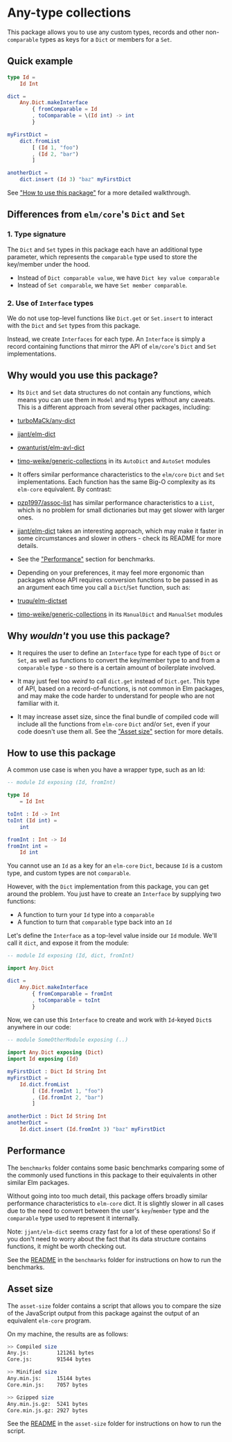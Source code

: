 # Any-type collections

This package allows you to use any custom types, records and other non-`comparable` types as keys for a `Dict` or members for a `Set`. 

## Quick example

```elm
type Id = 
    Id Int

dict = 
    Any.Dict.makeInterface 
        { fromComparable = Id
        , toComparable = \(Id int) -> int
        }

myFirstDict = 
    dict.fromList 
        [ (Id 1, "foo")
        , (Id 2, "bar")
        ]

anotherDict =
    dict.insert (Id 3) "baz" myFirstDict
```

See ["How to use this package"](#how-to-use-this-package) for a more detailed walkthrough.

## Differences from `elm/core`'s `Dict` and `Set`

### 1.  Type signature
The `Dict` and `Set` types in this package each have an additional type parameter, which represents the `comparable` type used to store the key/member under the hood. 
  *  Instead of `Dict comparable value`, we have `Dict key value comparable`
  *  Instead of `Set comparable`, we have `Set member comparable`.

### 2.  Use of `Interface` types
We do not use top-level functions like `Dict.get` or `Set.insert` to interact with the `Dict` and `Set` types from this package. 

Instead, we create `Interfaces` for each type. An `Interface` is simply a record containing functions that mirror the API of `elm/core`'s `Dict` and `Set` implementations.

## Why would you use this package?

*  Its `Dict` and `Set` data structures do not contain any functions, which means you can use them in `Model` and `Msg` types without any caveats. This is a different approach from several other packages, including:
  *  [turboMaCk/any-dict](https://package.elm-lang.org/packages/turboMaCk/any-dict/latest)
  *  [jjant/elm-dict](https://package.elm-lang.org/packages/jjant/elm-dict/latest)
  *  [owanturist/elm-avl-dict](https://package.elm-lang.org/packages/owanturist/elm-avl-dict/latest)
  *  [timo-weike/generic-collections](https://package.elm-lang.org/packages/timo-weike/generic-collections/latest) in its `AutoDict` and `AutoSet` modules

*  It offers similar performance characteristics to the `elm/core` `Dict` and `Set` implementations. Each function has the same Big-O complexity as its `elm-core` equivalent. By contrast:
  *  [pzp1997/assoc-list](https://package.elm-lang.org/packages/pzp1997/assoc-list/latest) has similar performance characteristics to a `List`, which is no problem for small dictionaries but may get slower with larger ones.
  *  [jjant/elm-dict](https://package.elm-lang.org/packages/jjant/elm-dict/latest) takes an interesting approach, which may make it faster in some circumstances and slower in others - check its README for more details.
  *  See the ["Performance"](#performance) section for benchmarks.

*  Depending on your preferences, it may feel more ergonomic than packages whose API requires conversion functions to be passed in as an argument each time you call a `Dict`/`Set` function, such as:
  *  [truqu/elm-dictset](https://package.elm-lang.org/packages/truqu/elm-dictset/latest)
  *  [timo-weike/generic-collections](https://package.elm-lang.org/packages/timo-weike/generic-collections/latest) in its `ManualDict` and `ManualSet` modules

## Why _wouldn't_ you use this package?

*  It requires the user to define an `Interface` type for each type of `Dict` or `Set`, as well as functions to convert the key/member type to and from a `comparable` type - so there is a certain amount of boilerplate involved.

*  It may just feel too _weird_ to call `dict.get` instead of `Dict.get`. This type of API, based on a record-of-functions, is not common in Elm packages, and may make the code harder to understand for people who are not familiar with it.

*  It may increase asset size, since the final bundle of compiled code will include all the functions from `elm-core` `Dict` and/or `Set`, even if your code doesn't use them all. See the ["Asset size"](#asset-size) section for more details.

## How to use this package

A common use case is when you have a wrapper type, such as an Id:

```elm
-- module Id exposing (Id, fromInt)

type Id
    = Id Int

toInt : Id -> Int
toInt (Id int) = 
    int

fromInt : Int -> Id
fromInt int = 
    Id int
```

You cannot use an `Id` as a key for an `elm-core` `Dict`, because `Id` is a custom type, and custom types are not `comparable`.

However, with the `Dict` implementation from this package, you can get around the problem. You just have to create an `Interface` by supplying two functions:
*  A function to turn your `Id` type into a `comparable`
*  A function to turn that `comparable` type back into an `Id`

Let's define the `Interface` as a top-level value inside our `Id` module. We'll call it `dict`, and expose it from the module:

```elm
-- module Id exposing (Id, dict, fromInt)

import Any.Dict

dict = 
    Any.Dict.makeInterface 
        { fromComparable = fromInt 
        , toComparable = toInt
        }
```

Now, we can use this `Interface` to create and work with `Id`-keyed `Dict`s anywhere in our code:

```elm
-- module SomeOtherModule exposing (..)

import Any.Dict exposing (Dict)
import Id exposing (Id)

myFirstDict : Dict Id String Int
myFirstDict = 
    Id.dict.fromList 
        [ (Id.fromInt 1, "foo")
        , (Id.fromInt 2, "bar")
        ]

anotherDict : Dict Id String Int
anotherDict =
    Id.dict.insert (Id.fromInt 3) "baz" myFirstDict
```

## Performance

The `benchmarks` folder contains some basic benchmarks comparing some of the commonly used functions in this package to their equivalents in other similar Elm packages.

Without going into too much detail, this package offers broadly similar performance characteristics to `elm-core` dict. It is slightly slower in all cases due to the need to convert between the user's `key`/`member` type and the `comparable` type used to represent it internally.

Note: `jjant/elm-dict` seems crazy fast for a lot of these operations! So if you don't need to worry about the fact that its data structure contains functions, it might be worth checking out.

See the [README](https://github.com/edkelly303/elm-any-type-collections/blob/main/benchmarks/README.md) in the `benchmarks` folder for instructions on how to run the benchmarks.

## Asset size

The `asset-size` folder contains a script that allows you to compare the size of the JavaScript output from this package against the output of an equivalent `elm-core` program. 

On my machine, the results are as follows:

```bash
>> Compiled size
Any.js:         121261 bytes
Core.js:        91544 bytes

>> Minified size
Any.min.js:     15144 bytes
Core.min.js:    7057 bytes

>> Gzipped size
Any.min.js.gz:  5241 bytes
Core.min.js.gz: 2927 bytes
```

See the [README](https://github.com/edkelly303/elm-any-type-collections/blob/main/asset-size/README.md) in the `asset-size` folder for instructions on how to run the script.